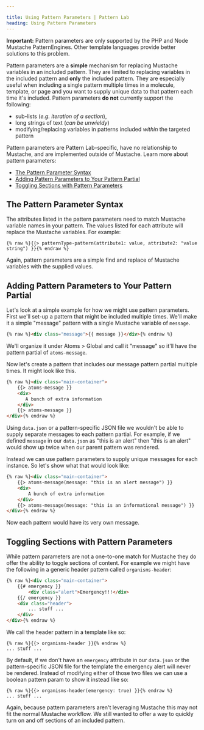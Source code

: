 ```yaml
---

title: Using Pattern Parameters | Pattern Lab
heading: Using Pattern Parameters
---
```


**Important:** Pattern parameters are only supported by the PHP and Node Mustache PatternEngines. Other template languages provide better solutions to this problem.

Pattern parameters are a **simple** mechanism for replacing Mustache variables in an included pattern. They are limited to replacing variables in the included pattern and **only** the included pattern. They are especially useful when including a single pattern multiple times in a molecule, template, or page and you want to supply unique data to that pattern each time it's included. Pattern parameters **do not** currently support the following:

* sub-lists (_e.g. iteration of a section_),
* long strings of text (_can be unwieldy_)
* modifying/replacing variables in patterns included _within_ the targeted pattern

Pattern parameters are Pattern Lab-specific, have no relationship to Mustache, and are implemented outside of Mustache. Learn more about pattern parameters:

* [The Pattern Parameter Syntax](#pattern-parameter-syntax)
* [Adding Pattern Parameters to Your Pattern Partial](#adding-pattern-parameters)
* [Toggling Sections with Pattern Parameters](#toggling-sections)

## <span id="pattern-parameter-syntax"></span>The Pattern Parameter Syntax

The attributes listed in the pattern parameters need to match Mustache variable names in your pattern. The values listed for each attribute will replace the Mustache variables. For example:

    {% raw %}{{> patternType-pattern(attribute1: value, attribute2: "value string") }}{% endraw %}

Again, pattern parameters are a simple find and replace of Mustache variables with the supplied values.

## <span id="adding-pattern-parameters"></span>Adding Pattern Parameters to Your Pattern Partial

Let's look at a simple example for how we might use pattern parameters. First we'll set-up a pattern that might be included multiple times. We'll make it a simple "message" pattern with a single Mustache variable of `message`.

```html
{% raw %}<div class="message">{{ message }}</div>{% endraw %}
```

We'll organize it under Atoms > Global and call it "message" so it'll have the pattern partial of `atoms-message`.

Now let's create a pattern that includes our message pattern partial multiple times. It might look like this.

```html
{% raw %}<div class="main-container">
    {{> atoms-message }}
    <div>
       A bunch of extra information
    </div>
    {{> atoms-message }}
</div>{% endraw %}
```

Using `data.json` or a pattern-specific JSON file we wouldn't be able to supply separate messages to each pattern partial. For example, if we defined `message` in our `data.json` as "this is an alert" then "this is an alert" would show up twice when our parent pattern was rendered.

Instead we can use pattern parameters to supply unique messages for each instance. So let's show what that would look like:

```html
{% raw %}<div class="main-container">
    {{> atoms-message(message: "this is an alert message") }}
    <div>
        A bunch of extra information
    </div>
    {{> atoms-message(message: "this is an informational message") }}
</div>{% endraw %}
```

Now each pattern would have its very own message.

## <span id="toggling-sections"></span>Toggling Sections with Pattern Parameters

While pattern parameters are not a one-to-one match for Mustache they do offer the ability to toggle sections of content. For example we might have the following in a generic header pattern called `organisms-header`:

```html
{% raw %}<div class="main-container">
    {{# emergency }}
        <div class="alert">Emergency!!!</div>
    {{/ emergency }}
    <div class="header">
        ... stuff ...
    </div>
</div>{% endraw %}
```

We call the header pattern in a template like so:

```
{% raw %}{{> organisms-header }}{% endraw %}
... stuff ...
```

By default, if we don't have an `emergency` attribute in our `data.json` or the pattern-specific JSON file for the template the emergency alert will never be rendered. Instead of modifying either of those two files we can use a boolean pattern param to show it instead like so:

```
{% raw %}{{> organisms-header(emergency: true) }}{% endraw %}
... stuff ...
```

Again, because pattern parameters aren't leveraging Mustache this may not fit the normal Mustache workflow. We still wanted to offer a way to quickly turn on and off sections of an included pattern.
